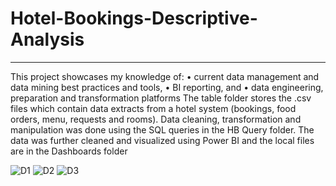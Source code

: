 # Hotel-Bookings-Descriptive-Analysis
--------------------------------------
This project showcases my knowledge of:
• current data management and data mining best practices and tools, 
• BI reporting, and 
• data engineering, preparation and transformation platforms
The table folder stores the .csv files which contain data extracts from a hotel system (bookings, food orders, menu, requests and rooms).
Data cleaning, transformation and manipulation was done using the SQL queries in the HB Query folder.
The data was further cleaned and visualized using Power BI and the local files are in the Dashboards folder


![D1](https://user-images.githubusercontent.com/99233674/191894962-61f16027-05e2-4632-991d-dd1bd4e3fb3a.jpg)
![D2](https://user-images.githubusercontent.com/99233674/191894971-f68ee1f2-0c92-4b7a-9366-8bacaa762938.jpg)
![D3](https://user-images.githubusercontent.com/99233674/191894980-1736ae36-2d76-4489-b9f3-791f58117602.jpg)
